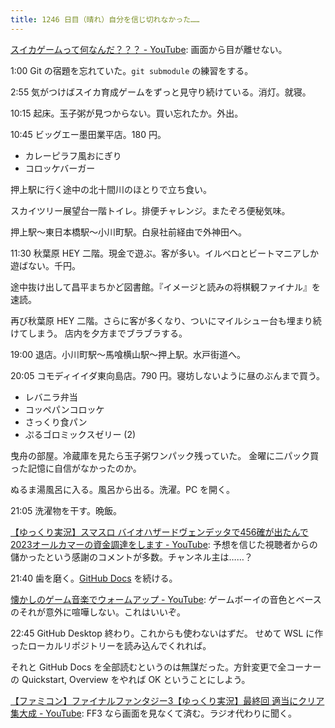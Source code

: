 ```yaml
---
title: 1246 日目（晴れ）自分を信じ切れなかった……
---
```


[スイカゲームって何なんだ？？？ - YouTube](https://www.youtube.com/watch?v=3YmB8bL8vqM):
画面から目が離せない。

1:00 Git の宿題を忘れていた。`git submodule` の練習をする。

2:55 気がつけばスイカ育成ゲームをずっと見守り続けている。消灯。就寝。

10:15 起床。玉子粥が見つからない。買い忘れたか。外出。

10:45 ビッグエー墨田業平店。180 円。

* カレーピラフ風おにぎり
* コロッケバーガー

押上駅に行く途中の北十間川のほとりで立ち食い。

スカイツリー展望台一階トイレ。排便チャレンジ。またぞろ便秘気味。

押上駅～東日本橋駅～小川町駅。白泉社前経由で外神田へ。

11:30 秋葉原 HEY 二階。現金で遊ぶ。客が多い。イルベロとビートマニアしか遊ばない。千円。

途中抜け出して昌平まちかど図書館。『イメージと読みの将棋観ファイナル』を速読。

再び秋葉原 HEY 二階。さらに客が多くなり、ついにマイルシュー台も埋まり続けてしまう。
店内を夕方までブラブラする。

19:00 退店。小川町駅～馬喰横山駅～押上駅。水戸街道へ。

20:05 コモディイイダ東向島店。790 円。寝坊しないように昼のぶんまで買う。

* レバニラ弁当
* コッペパンコロッケ
* さっくり食パン
* ぷるゴロミックスゼリー (2)

曳舟の部屋。冷蔵庫を見たら玉子粥ワンパック残っていた。
金曜に二パック買った記憶に自信がなかったのか。

ぬるま湯風呂に入る。風呂から出る。洗濯。PC を開く。

21:05 洗濯物を干す。晩飯。

[【ゆっくり実況】スマスロ バイオハザードヴェンデッタで456確が出たんで2023オールカマーの資金調達をします - YouTube](https://www.youtube.com/watch?v=t9TFAj13LBI):
予想を信じた視聴者からの儲かったという感謝のコメントが多数。チャンネル主は……？

21:40 歯を磨く。[GitHub Docs] を続ける。

[懐かしのゲーム音楽でウォームアップ - YouTube](https://www.youtube.com/shorts/awMa9ycld84):
ゲームボーイの音色とベースのそれが意外に喧嘩しない。これはいいぞ。

22:45 GitHub Desktop 終わり。これからも使わないはずだ。
せめて WSL に作ったローカルリポジトリーを読み込んでくれれば。

それと GitHub Docs を全部読むというのは無謀だった。方針変更で全コーナーの
Quickstart, Overview をやれば OK ということにしよう。

[【ファミコン】ファイナルファンタジー3【ゆっくり実況】最終回 適当にクリア集大成 - YouTube](https://www.youtube.com/watch?v=8CP3Yq7eGGU):
FF3 なら画面を見なくて済む。ラジオ代わりに聞く。

[GitHub Docs]: https://docs.github.com/en
